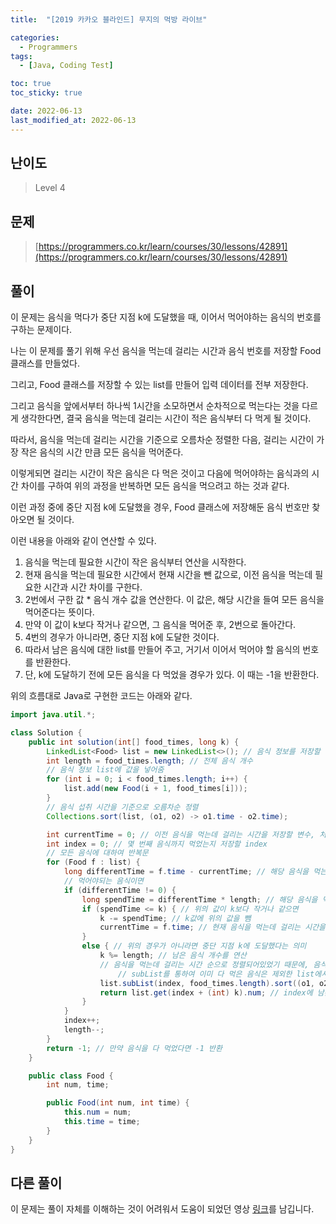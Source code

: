 ```yaml
---
title:  "[2019 카카오 블라인드] 무지의 먹방 라이브"

categories:
  - Programmers
tags:
  - [Java, Coding Test]

toc: true
toc_sticky: true

date: 2022-06-13
last_modified_at: 2022-06-13
---
```



## 난이도

> Level 4

## 문제

> [https://programmers.co.kr/learn/courses/30/lessons/42891](https://programmers.co.kr/learn/courses/30/lessons/42891)

## 풀이

이 문제는 음식을 먹다가 중단 지점 k에 도달했을 때, 이어서 먹어야하는 음식의 번호를 구하는 문제이다.

나는 이 문제를 풀기 위해 우선 음식을 먹는데 걸리는 시간과 음식 번호를 저장할 Food 클래스를 만들었다.

그리고, Food 클래스를 저장할 수 있는 list를 만들어 입력 데이터를 전부 저장한다.

그리고 음식을 앞에서부터 하나씩 1시간을 소모하면서 순차적으로 먹는다는 것을 다르게 생각한다면, 결국 음식을 먹는데 걸리는 시간이 적은 음식부터 다 먹게 될 것이다.

따라서, 음식을 먹는데 걸리는 시간을 기준으로 오름차순 정렬한 다음, 걸리는 시간이 가장 작은 음식의 시간 만큼 모든 음식을 먹어준다.

이렇게되면 걸리는 시간이 작은 음식은 다 먹은 것이고 다음에 먹어야하는 음식과의 시간 차이를 구하여 위의 과정을 반복하면 모든 음식을 먹으려고 하는 것과 같다.

이런 과정 중에 중단 지점 k에 도달했을 경우, Food 클래스에 저장해둔 음식 번호만 찾아오면 될 것이다.

이런 내용을 아래와 같이 연산할 수 있다.

1. 음식을 먹는데 필요한 시간이 작은 음식부터 연산을 시작한다.
2. 현재 음식을 먹는데 필요한 시간에서 현재 시간을 뺀 값으로, 이전 음식을 먹는데 필요한 시간과 시간 차이를 구한다.
3. 2번에서 구한 값 * 음식 개수 값을 연산한다. 이 값은, 해당 시간을 들여 모든 음식을 먹어준다는 뜻이다.
4. 만약 이 값이 k보다 작거나 같으면, 그 음식을 먹어준 후, 2번으로 돌아간다.
5. 4번의 경우가 아니라면, 중단 지점 k에 도달한 것이다.
6. 따라서 남은 음식에 대한 list를 만들어 주고, 거기서 이어서 먹어야 할 음식의 번호를 반환한다.
7. 단, k에 도달하기 전에 모든 음식을 다 먹었을 경우가 있다. 이 때는 -1을 반환한다.

위의 흐름대로 Java로 구현한 코드는 아래와 같다.

```java
import java.util.*;

class Solution {
    public int solution(int[] food_times, long k) {
        LinkedList<Food> list = new LinkedList<>(); // 음식 정보를 저장할 list
        int length = food_times.length; // 전체 음식 개수
      	// 음식 정보 list에 값을 넣어줌
        for (int i = 0; i < food_times.length; i++) {
            list.add(new Food(i + 1, food_times[i]));
        }
      	// 음식 섭취 시간을 기준으로 오름차순 정렬
        Collections.sort(list, (o1, o2) -> o1.time - o2.time);

        int currentTime = 0; // 이전 음식을 먹는데 걸리는 시간을 저장할 변수, 처음엔 먹은 음식이 없으므로 0
        int index = 0; // 몇 번째 음식까지 먹었는지 저장할 index
      	// 모든 음식에 대하여 반복문
        for (Food f : list) {
            long differentTime = f.time - currentTime; // 해당 음식을 먹는데 걸리는 시간 연산
          	// 먹어야되는 음식이면
            if (differentTime != 0) {
                long spendTime = differentTime * length; // 해당 음식을 먹는데 걸리는 시간 만큼 모든 음식을 먹는 시간 연산
                if (spendTime <= k) { // 위의 값이 k보다 작거나 같으면
                    k -= spendTime; // k값에 위의 값을 뺌
                    currentTime = f.time; // 현재 음식을 먹는데 걸리는 시간을 변수에 저장
                }
                else { // 위의 경우가 아니라면 중단 지점 k에 도달했다는 의미
                    k %= length; // 남은 음식 개수를 연산
                  	// 음식을 먹는데 걸리는 시간 순으로 정렬되어있었기 때문에, 음식 번호순으로 재정렬
                 		// subList를 통하여 이미 다 먹은 음식은 제외한 list에서 음식 번호를 기준으로 오름차순 정렬
                    list.subList(index, food_times.length).sort((o1, o2) -> o1.num - o2.num);
                    return list.get(index + (int) k).num; // index에 남은 시간 k를 더하여 원하는 음식 번호를 추출
                }
            }
            index++;
            length--;
        }
        return -1; // 만약 음식을 다 먹었다면 -1 반환
    }

    public class Food {
        int num, time;

        public Food(int num, int time) {
            this.num = num;
            this.time = time;
        }
    }
}
```

## 다른 풀이

이 문제는 풀이 자체를 이해하는 것이 어려워서 도움이 되었던 영상 [링크](https://youtu.be/4MWxAt4fx5I)를 남깁니다.
